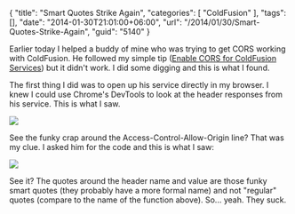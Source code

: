 {
	"title": "Smart Quotes Strike Again",
	"categories": [
		"ColdFusion"
	],
	"tags": [],
	"date": "2014-01-30T21:01:00+06:00",
	"url": "/2014/01/30/Smart-Quotes-Strike-Again",
	"guid": "5140"
}

<p>
Earlier today I helped a buddy of mine who was trying to get CORS working with ColdFusion. He followed my simple tip (<a href="http://www.raymondcamden.com/index.cfm/2012/10/17/Enable-CORS-for-ColdFusion-Services">Enable CORS for ColdFusion Services</a>) but it didn't work. I did some digging and this is what I found.
</p>
<!--more-->
<p>
The first thing I did was to open up his service directly in my browser. I knew I could use Chrome's DevTools to look at the header responses from his service. This is what I saw.
</p>

<p>
<img src="http://www.raymondcamden.com/images/shot14.png" />
</p>

<p>
See the funky crap around the Access-Control-Allow-Origin line? That was my clue. I asked him for the code and this is what I saw:
</p>

<p>
<img src="http://www.raymondcamden.com/images/shot24.png" />
</p>

<p>
See it? The quotes around the header name and value are those funky smart quotes (they probably have a more formal name) and not "regular" quotes (compare to the name of the function above). So... yeah. They suck.
</p>